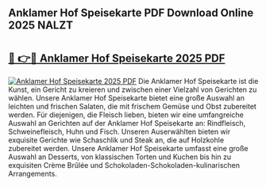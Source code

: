 ## Anklamer Hof Speisekarte PDF Download Online 2025 NALZT

# <h2><a href="http://gccr17.nevu.top/?p=Anklamer+Hof+Speisekarte">🔗 👉🔴 Anklamer Hof Speisekarte 2025 PDF</a></h2>

[![Anklamer Hof Speisekarte 2025 PDF](https://i.imgur.com/dBaPXMq.png)](http://gccr17.nevu.top/?p=Anklamer+Hof+Speisekarte)
Die Anklamer Hof Speisekarte ist die Kunst, ein Gericht zu kreieren und zwischen einer Vielzahl von Gerichten zu wählen. Unsere Anklamer Hof Speisekarte bietet eine große Auswahl an leichten und frischen Salaten, die mit frischem Gemüse und Obst zubereitet werden. Für diejenigen, die Fleisch lieben, bieten wir eine umfangreiche Auswahl an Gerichten auf der Anklamer Hof Speisekarte an: Rindfleisch, Schweinefleisch, Huhn und Fisch. Unseren Auserwählten bieten wir exquisite Gerichte wie Schaschlik und Steak an, die auf Holzkohle zubereitet werden. Unsere Anklamer Hof Speisekarte umfasst eine große Auswahl an Desserts, von klassischen Torten und Kuchen bis hin zu exquisiten Crème Brûlée und Schokoladen-Schokoladen-kulinarischen Arrangements.
